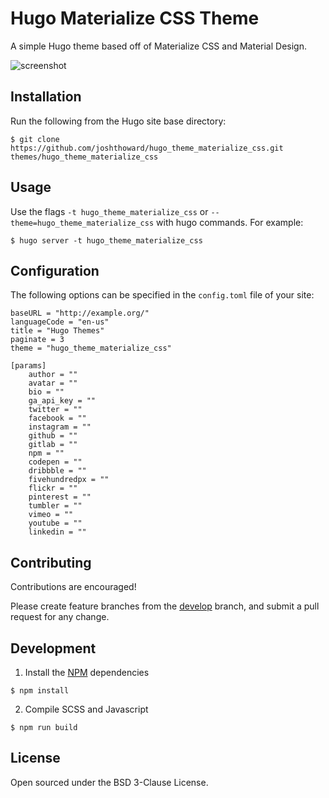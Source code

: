 # Hugo Materialize CSS Theme

A simple Hugo theme based off of Materialize CSS and Material Design.

![screenshot]()

## Installation

Run the following from the Hugo site base directory:

```shell
$ git clone https://github.com/joshthoward/hugo_theme_materialize_css.git themes/hugo_theme_materialize_css
```

## Usage

Use the flags `-t hugo_theme_materialize_css` or `--theme=hugo_theme_materialize_css` with hugo commands. For example:

```shell
$ hugo server -t hugo_theme_materialize_css
```

## Configuration

The following options can be specified in the `config.toml` file of your site:

```
baseURL = "http://example.org/"
languageCode = "en-us"
title = "Hugo Themes"
paginate = 3
theme = "hugo_theme_materialize_css"

[params]
    author = ""
    avatar = ""
    bio = ""
    ga_api_key = ""
    twitter = ""
    facebook = ""
    instagram = ""
    github = ""
    gitlab = ""
    npm = ""
    codepen = ""
    dribbble = ""
    fivehundredpx = ""
    flickr = ""
    pinterest = ""
    tumbler = ""
    vimeo = ""
    youtube = ""
    linkedin = ""
```

## Contributing

Contributions are encouraged!

Please create feature branches from the [develop](https://github.com/joshthoward/hugo_theme_materialize_css/tree/develop) branch, and submit a pull request for any change.

## Development

1. Install the [NPM](https://www.npmjs.com/get-npm) dependencies

```shell
$ npm install
```

2. Compile SCSS and Javascript

```shell
$ npm run build
```

## License

Open sourced under the BSD 3-Clause License.
